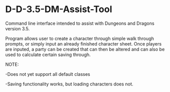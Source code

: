 # D-D-3.5-DM-Assist-Tool

Command line interface intended to assist with Dungeons and Dragons version 3.5.

Program allows user to create a character through simple walk through prompts, or
simply input an already finished character sheet.  Once players are inputed, a 
party can be created that can then be altered and can also be used to calculate
certain saving through.

NOTE:

-Does not yet support all default classes

-Saving functionality works, but loading characters does not.
